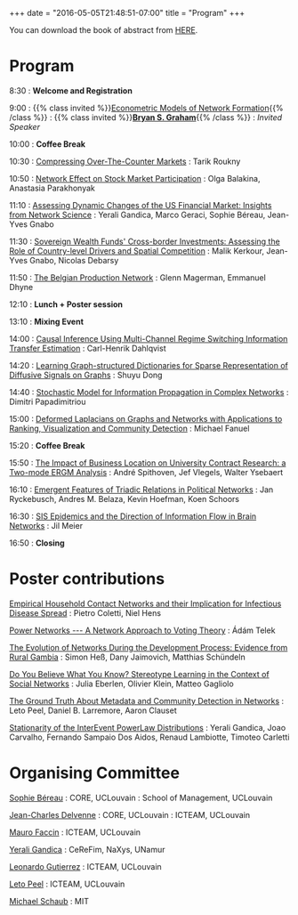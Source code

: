 +++
date = "2016-05-05T21:48:51-07:00"
title = "Program"
+++

You can download the book of abstract from
[HERE](../files/boa-benet-2016.pdf).

                                                        
#  Program

8:30
:   **Welcome and Registration**

9:00
:   {{% class invited %}}[Econometric Models of Network Formation](../abs/graham){{% /class %}}
:   {{% class invited %}}**[Bryan S. Graham](http://bryangraham.github.io/econometrics)**{{% /class %}}
:   *Invited Speaker*
    

10:00
:   **Coffee Break**

10:30
:   [Compressing Over-The-Counter Markets](../abs/talk02)
:   Tarik Roukny
    

10:50
:   [Network Effect on Stock Market Participation](../abs/talk21)
:   Olga Balakina, Anastasia Parakhonyak
    

11:10
:   [Assessing Dynamic Changes of the US Financial Market: Insights from Network Science](../abs/talk10)
:   Yerali Gandica, Marco Geraci, Sophie Béreau, Jean-Yves Gnabo
    

11:30
:   [Sovereign Wealth Funds' Cross-border Investments: Assessing the Role of Country-level Drivers and Spatial Competition](../abs/talk13)
:   Malik Kerkour, Jean-Yves Gnabo, Nicolas Debarsy
    

11:50
:   [The Belgian Production Network](../abs/talk31)
:   Glenn Magerman, Emmanuel Dhyne
    

12:10
:   **Lunch + Poster session**

13:10
:   **Mixing Event**

14:00
:   [Causal Inference Using Multi-Channel Regime Switching Information Transfer Estimation](../abs/talk09)
:   Carl-Henrik Dahlqvist
    

14:20
:   [Learning Graph-structured Dictionaries for Sparse Representation of Diffusive Signals on Graphs](../abs/talk17)
:   Shuyu Dong
    

14:40
:   [Stochastic Model for Information Propagation in Complex Networks](../abs/talk16)
:   Dimitri Papadimitriou
    

15:00
:   [Deformed Laplacians on Graphs and Networks with Applications to Ranking, Visualization and Community Detection](../abs/talk32)
:   Michael Fanuel
    

15:20
:   **Coffee Break**

15:50
:   [The Impact of Business Location on University Contract Research: a Two-mode ERGM Analysis](../abs/talk03)
:   André Spithoven, Jef Vlegels, Walter Ysebaert
    

16:10
:   [Emergent Features of Triadic Relations in Political Networks](../abs/talk28)
:   Jan Ryckebusch, Andres M. Belaza, Kevin Hoefman, Koen Schoors
    

16:30
:   [SIS Epidemics and the Direction of Information Flow in Brain Networks](../abs/talk30)
:   Jil Meier
    

16:50
:   **Closing**



# Poster contributions

  
[Empirical Household Contact Networks and their Implication for Infectious Disease Spread](../abs/poster08)
:   Pietro Coletti, Niel Hens
    

  
[Power Networks --- A Network Approach to Voting Theory](../abs/poster41)
:   Ádám Telek
    

  
[The Evolution of Networks During the Development Process: Evidence from Rural Gambia](../abs/poster40)
:   Simon Heß, Dany Jaimovich, Matthias Schündeln
    

  
[Do You Believe What You Know? Stereotype Learning in the Context of Social Networks](../abs/poster05)
:   Julia Eberlen, Olivier Klein, Matteo Gagliolo
    

  
[The Ground Truth About Metadata and Community Detection in Networks](../abs/poster31)
:   Leto Peel, Daniel B. Larremore, Aaron Clauset
    

  
[Stationarity of the Inter­Event Power­Law Distributions](../abs/poster11)
:   Yerali Gandica, Joao Carvalho, Fernando Sampaio Dos Aidos, Renaud Lambiotte, Timoteo Carletti
    



# Organising Committee

[Sophie Béreau](http://perso.uclouvain.be/sophie.bereau/presentation.html)
:   CORE, UCLouvain
:   School of Management, UCLouvain

[Jean-Charles Delvenne](http://perso.uclouvain.be/jean-charles.delvenne/)
:   CORE, UCLouvain
:   ICTEAM, UCLouvain

[Mauro Faccin](http://maurofaccin.bitbucket.org/)
:   ICTEAM, UCLouvain

[Yerali Gandica](https://sites.google.com/site/ygandica/)
:   CeReFim, NaXys, UNamur

[Leonardo Gutierrez](http://www.uclouvain.be/leonardo.gutierrez)
:   ICTEAM, UCLouvain

[Leto Peel](https://piratepeel.github.io/)
:   ICTEAM, UCLouvain

[Michael Schaub](http://michaelschaub.github.io/)
:   MIT
